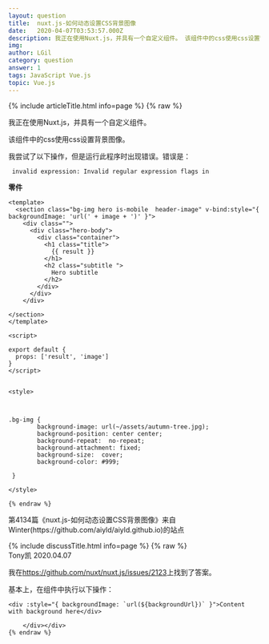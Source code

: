 ```yaml
---
layout: question
title:  nuxt.js-如何动态设置CSS背景图像
date:   2020-04-07T03:53:57.000Z
description: 我正在使用Nuxt.js，并具有一个自定义组件。 该组件中的css使用css设置背景图像。我尝试了以下操作，但是运行此程序时出现错误。错误是：...
img: 
author: LGil
category: question
answer: 1
tags: JavaScript Vue.js
topic: Vue.js
---
```

<div class="article-root">
  <div class="article">
    {% include articleTitle.html info=page %}
    {% raw %}
    <div class="article-content"><p><font style="vertical-align: inherit;"><font style="vertical-align: inherit;">我正在使用Nuxt.js，并具有一个自定义组件。 </font></font></p>

<p><font style="vertical-align: inherit;"><font style="vertical-align: inherit;">该组件中的css使用css设置背景图像。</font></font></p>

<p><font style="vertical-align: inherit;"><font style="vertical-align: inherit;">我尝试了以下操作，但是运行此程序时出现错误。</font><font style="vertical-align: inherit;">错误是：</font></font></p>

<pre><code> invalid expression: Invalid regular expression flags in
</code></pre>

<p><strong><font style="vertical-align: inherit;"><font style="vertical-align: inherit;">零件</font></font></strong></p>

<pre><code>&lt;template&gt;<font></font>
  &lt;section class="bg-img hero is-mobile  header-image" v-bind:style="{ backgroundImage: 'url(' + image + ')' }"&gt;<font></font>
    &lt;div class=""&gt;<font></font>
      &lt;div class="hero-body"&gt;<font></font>
        &lt;div class="container"&gt;<font></font>
          &lt;h1 class="title"&gt;<font></font>
            {{ result }}<font></font>
          &lt;/h1&gt;<font></font>
          &lt;h2 class="subtitle "&gt;<font></font>
            Hero subtitle<font></font>
          &lt;/h2&gt;<font></font>
        &lt;/div&gt;<font></font>
      &lt;/div&gt;<font></font>
    &lt;/div&gt;<font></font>
<font></font>
&lt;/section&gt;<font></font>
&lt;/template&gt;<font></font>
<font></font>
&lt;script&gt;<font></font>
<font></font>
export default {<font></font>
  props: ['result', 'image']<font></font>
}<font></font>
&lt;/script&gt;<font></font>
<font></font>
<font></font>
&lt;style&gt;<font></font>
<font></font>
<font></font>
<font></font>
.bg-img {<font></font>
        background-image: url(~/assets/autumn-tree.jpg);<font></font>
        background-position: center center;<font></font>
        background-repeat:  no-repeat;<font></font>
        background-attachment: fixed;<font></font>
        background-size:  cover;<font></font>
        background-color: #999;<font></font>
<font></font>
 }<font></font>
<font></font>
&lt;/style&gt;<font></font>
</code></pre></div>
    {% endraw %}
  </div>
  <p class="winter_mark">第4134篇《nuxt.js-如何动态设置CSS背景图像》来自Winter(https://github.com/aiyld/aiyld.github.io)的站点</p>
  <div class="discuss-wrapper">
    {% include discussTitle.html info=page %}
    {% raw %}
    <div class="discuss-item">
        <div class="discuss-parent">
          <div class="discuss-meta">
            <span class="discuss-user">Tony凯</span>
            <span class="discuss-time">2020.04.07</span>
          </div>
          <div class="discuss-comment"><p><font style="vertical-align: inherit;"><font style="vertical-align: inherit;">我在</font></font><a href="https://github.com/nuxt/nuxt.js/issues/2123" rel="nofollow noreferrer"><font style="vertical-align: inherit;"><font style="vertical-align: inherit;">https://github.com/nuxt/nuxt.js/issues/2123</font></font></a><font style="vertical-align: inherit;"><font style="vertical-align: inherit;">上找到了答案</font><font style="vertical-align: inherit;">。</font></font></p>

<p><font style="vertical-align: inherit;"><font style="vertical-align: inherit;">基本上，在组件中执行以下操作：</font></font></p>

<pre><code>&lt;div :style="{ backgroundImage: `url(${backgroundUrl})` }"&gt;Content with background here&lt;/div&gt;
</code></pre></div>
        </div></div>
    {% endraw %}
  </div>
<div>
